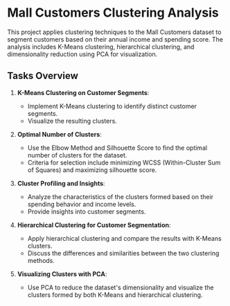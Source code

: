 # Mall Customers Clustering Analysis

This project applies clustering techniques to the Mall Customers dataset to segment customers based on their annual income and spending score. The analysis includes K-Means clustering, hierarchical clustering, and dimensionality reduction using PCA for visualization.

## Tasks Overview

1. **K-Means Clustering on Customer Segments**:
   - Implement K-Means clustering to identify distinct customer segments.
   - Visualize the resulting clusters.

2. **Optimal Number of Clusters**:
   - Use the Elbow Method and Silhouette Score to find the optimal number of clusters for the dataset.
   - Criteria for selection include minimizing WCSS (Within-Cluster Sum of Squares) and maximizing silhouette score.

3. **Cluster Profiling and Insights**:
   - Analyze the characteristics of the clusters formed based on their spending behavior and income levels.
   - Provide insights into customer segments.

4. **Hierarchical Clustering for Customer Segmentation**:
   - Apply hierarchical clustering and compare the results with K-Means clusters.
   - Discuss the differences and similarities between the two clustering methods.

5. **Visualizing Clusters with PCA**:
   - Use PCA to reduce the dataset's dimensionality and visualize the clusters formed by both K-Means and hierarchical clustering.



